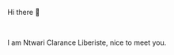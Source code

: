 <!-- https://github.com/carlsednaoui/gitsocial -->

 Hi there 👋

 <br>
 
 I am Ntwari Clarance Liberiste, nice to meet  you.
